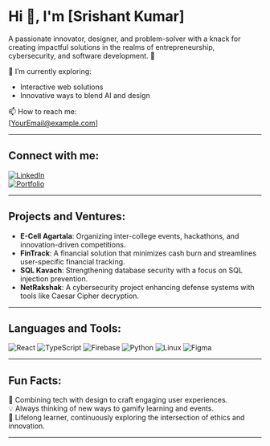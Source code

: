 # Hi 👋, I'm [Srishant Kumar]  
A passionate innovator, designer, and problem-solver with a knack for creating impactful solutions in the realms of entrepreneurship, cybersecurity, and software development. 🚀  

🌱 I’m currently exploring:  
- Interactive web solutions  
- Innovative ways to blend AI and design  

📫 How to reach me:  
[YourEmail@example.com]  

---

## Connect with me:  
[![LinkedIn](https://img.shields.io/badge/LinkedIn-0e76a8?style=for-the-badge&logo=linkedin&logoColor=white)](linkedin.com/in/iamsrishant/)  
[![Portfolio](https://img.shields.io/badge/Portfolio-000000?style=for-the-badge&logo=firefox&logoColor=white)](https://www.behance.net/srishant)  

---

## Projects and Ventures:  
- **E-Cell Agartala**: Organizing inter-college events, hackathons, and innovation-driven competitions.  
- **FinTrack**: A financial solution that minimizes cash burn and streamlines user-specific financial tracking.  
- **SQL Kavach**: Strengthening database security with a focus on SQL injection prevention.  
- **NetRakshak**: A cybersecurity project enhancing defense systems with tools like Caesar Cipher decryption.  

---

## Languages and Tools:
![React](https://img.shields.io/badge/-React-000?style=for-the-badge&logo=react)
![TypeScript](https://img.shields.io/badge/-TypeScript-000?style=for-the-badge&logo=typescript)
![Firebase](https://img.shields.io/badge/-Firebase-000?style=for-the-badge&logo=firebase)
![Python](https://img.shields.io/badge/-Python-000?style=for-the-badge&logo=python)
![Linux](https://img.shields.io/badge/-Linux-000?style=for-the-badge&logo=linux)
![Figma](https://img.shields.io/badge/-Figma-000?style=for-the-badge&logo=figma)


---

## Fun Facts:  
🎨 Combining tech with design to craft engaging user experiences.  
💡 Always thinking of new ways to gamify learning and events.  
📖 Lifelong learner, continuously exploring the intersection of ethics and innovation.  

---

